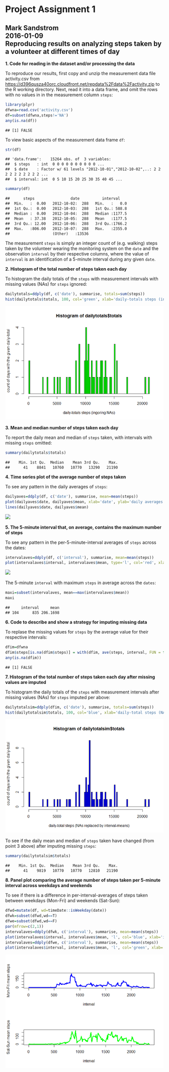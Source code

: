 # Project Assignment 1
Mark Sandstrom  
2016-01-09  
Reproducing results on analyzing steps taken by a volunteer at different times of day
---
**1. Code for reading in the dataset and/or processing the data**

To reproduce our results, first copy and unzip the measurement data file activity.csv from https://d396qusza40orc.cloudfront.net/repdata%2Fdata%2Factivity.zip to the R working directory. Next, read it into a data frame, and omit the rows with no values in in the measurement column `steps`:

```r
library(plyr)
dfwna=read.csv('activity.csv')
df=subset(dfwna,steps!='NA')
any(is.na(df))
```

```
## [1] FALSE
```

To view basic aspects of the measurement data frame `df`:

```r
str(df)
```

```
## 'data.frame':	15264 obs. of  3 variables:
##  $ steps   : int  0 0 0 0 0 0 0 0 0 0 ...
##  $ date    : Factor w/ 61 levels "2012-10-01","2012-10-02",..: 2 2 2 2 2 2 2 2 2 2 ...
##  $ interval: int  0 5 10 15 20 25 30 35 40 45 ...
```

```r
summary(df)
```

```
##      steps                date          interval     
##  Min.   :  0.00   2012-10-02:  288   Min.   :   0.0  
##  1st Qu.:  0.00   2012-10-03:  288   1st Qu.: 588.8  
##  Median :  0.00   2012-10-04:  288   Median :1177.5  
##  Mean   : 37.38   2012-10-05:  288   Mean   :1177.5  
##  3rd Qu.: 12.00   2012-10-06:  288   3rd Qu.:1766.2  
##  Max.   :806.00   2012-10-07:  288   Max.   :2355.0  
##                   (Other)   :13536
```

The measurement `steps` is simply an integer count of (e.g. walking) steps taken by the volunteer wearing the monitoring system on the `date` and the observation `interval` by their respective columns, where the value of `interval` is an identification of a 5-minute interval during any given `date`.

**2. Histogram of the total number of steps taken each day**

To histogram the daily totals of the `steps` with measurement intervals with missing values (NAs) for `steps` ignored:

```r
dailytotals=ddply(df, c('date'), summarise, totals=sum(steps))
hist(dailytotals$totals, 100, col='green', xlab='daily-totals steps (ingoring NAs)', ylab='count of days with the given daily-total')
```

![](PA1_template_files/figure-html/unnamed-chunk-3-1.png) 

**3. Mean and median number of steps taken each day**

To report the daily mean and median of `steps` taken, with intervals with missing `steps` omitted:

```r
summary(dailytotals$totals)
```

```
##    Min. 1st Qu.  Median    Mean 3rd Qu.    Max. 
##      41    8841   10760   10770   13290   21190
```

**4. Time series plot of the average number of steps taken**

To see any pattern in the daily averages of `steps`:

```r
dailyaves=ddply(df, c('date'), summarise, mean=mean(steps))
plot(dailyaves$date, dailyaves$mean, xlab='date', ylab='daily averages of steps for 5-minute intervals (omitting NAs)')
lines(dailyaves$date, dailyaves$mean)
```

![](PA1_template_files/figure-html/unnamed-chunk-5-1.png) 

**5. The 5-minute interval that, on average, contains the maximum number of steps**

To see any pattern in the per-5-minute-interval averages of `steps` across the dates:

```r
intervalaves=ddply(df, c('interval'), summarise, mean=mean(steps))
plot(intervalaves$interval, intervalaves$mean, type='l', col='red', xlab='interval', ylab='mean steps')
```

![](PA1_template_files/figure-html/unnamed-chunk-6-1.png) 

The 5-minute `interval` with maximum `steps` in average across the `dates`:

```r
maxi=subset(intervalaves, mean==max(intervalaves$mean))
maxi
```

```
##     interval     mean
## 104      835 206.1698
```

**6. Code to describe and show a strategy for imputing missing data**

To replase the missing values for `steps` by the average value for their respective intervals:

```r
dfim=dfwna
dfim$steps[is.na(dfim$steps)] = with(dfim, ave(steps, interval, FUN = function(x) mean(x, na.rm=T)))[is.na(dfim$steps)]
any(is.na(dfim))
```

```
## [1] FALSE
```

**7. Histogram of the total number of steps taken each day after missing values are imputed**

To histogram the daily totals of the `steps` with measurement intervals after missing values (NAs) for `steps` imputed per above:

```r
dailytotalsim=ddply(dfim, c('date'), summarise, totals=sum(steps))
hist(dailytotalsim$totals, 100, col='blue', xlab='daily-total steps (NAs replaced by interval-means)', ylab='count of days with the given daily-total')
```

![](PA1_template_files/figure-html/unnamed-chunk-9-1.png) 

To see if the daily mean and median of `steps` taken have changed (from point 3 above) after imputing missing `steps`:

```r
summary(dailytotalsim$totals)
```

```
##    Min. 1st Qu.  Median    Mean 3rd Qu.    Max. 
##      41    9819   10770   10770   12810   21190
```

**8. Panel plot comparing the average number of steps taken per 5-minute interval across weekdays and weekends**

To see if there is a difference in per-interval-averages of steps taken between weekdays (Mon-Fri) and weekends (Sat-Sun):

```r
dfwd=mutate(df, wd=timeDate::isWeekday(date))
dfwk=subset(dfwd,wd==T)
dfwe=subset(dfwd,wd==F)
par(mfrow=c(2,1))
intervalaves=ddply(dfwk, c('interval'), summarise, mean=mean(steps))
plot(intervalaves$interval, intervalaves$mean, 'l', col='blue', xlab='interval', ylab='Mon-Fri mean steps',lwd=3)
intervalaves=ddply(dfwe, c('interval'), summarise, mean=mean(steps))
plot(intervalaves$interval, intervalaves$mean, 'l', col='green', xlab='interval', ylab='Sat-Sun mean steps',lwd=3)
```

![](PA1_template_files/figure-html/unnamed-chunk-11-1.png) 

